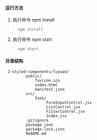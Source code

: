 #### 运行方法
 1. 执行命令 npm install 
 > `npm install`
 2. 执行命令 npm start
 > `npm start` 
 #### 目录结构 
     2-styled-components/luyuan/
             public/
                 favicon.ico
                 index.html
                 manifest.json
             src/
                 Task/
                      FormInputControl.jsx
                      ListControl.jsx
                      FilterControl.jsx
                      Index.jsx
             .gitignore
             package.json
             package-lock.json
             README.md
 